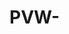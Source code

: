 # PVW-<XXXX> <TITLE>

<Rationale and/or important implementation decisions>

## Review checklist

As a developer I declare that:

- [ ] This MR is implemented according to the specifications as described in: (PVW-{XXXX} | CAP-{XXXX})
    - [ ] Approved by reviewer
        - verification date: {DD-MM-YYYY}
- [ ] This MR implements all tests as specified in: (PVW-{XXXX} | CAP-{XXXX})
    - [ ] Approved by reviewer
- [ ] The specifications are updated according to learnings during implementation, if applicable
    - [ ] Approved by reviewer
- [ ] All relevant documentation impacted by the changes in this MR is updated correctly
    - [ ] Approved by reviewer
- [ ] This MR does not contain commits with code or commit messages that contain any of the following
    - Personal information
    - Copyrighted files or data
    - Secrets or internal identifiers such as hostnames, project IDs, etc
    - Sensitive internal details that are not yet ready for publication
    - Other unexpected, strange or inappropriate things
    - [ ] Approved by reviewer
- [ ] Relevant input for the Release Notes is documented in the "Additional information" field of Jira ticket PVW-{XXXX}, think of:
    - API changes
    - Configuration changes
    - Upgrade instructions
    - [ ] Approved by reviewer
